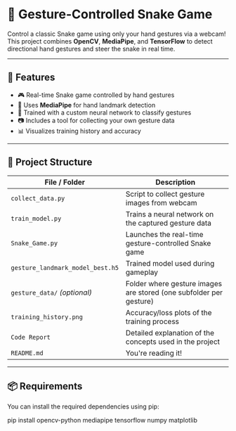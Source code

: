 # 🐍 Gesture-Controlled Snake Game

Control a classic Snake game using only your hand gestures via a webcam!  
This project combines **OpenCV**, **MediaPipe**, and **TensorFlow** to detect directional hand gestures and steer the snake in real time.

---

## 🚀 Features

- 🎮 Real-time Snake game controlled by hand gestures  
- 🤚 Uses **MediaPipe** for hand landmark detection  
- 🧠 Trained with a custom neural network to classify gestures  
- 📷 Includes a tool for collecting your own gesture data  
- 📊 Visualizes training history and accuracy

---

## 📂 Project Structure

| File / Folder                | Description |
|-----------------------------|-------------|
| `collect_data.py`           | Script to collect gesture images from webcam |
| `train_model.py`            | Trains a neural network on the captured gesture data |
| `Snake_Game.py`             | Launches the real-time gesture-controlled Snake game |
| `gesture_landmark_model_best.h5` | Trained model used during gameplay |
| `gesture_data/` *(optional)*| Folder where gesture images are stored (one subfolder per gesture) |
| `training_history.png`      | Accuracy/loss plots of the training process |
| `Code Report`               | Detailed explanation of the concepts used in the project |
| `README.md`                 | You're reading it! |

---

## 📦 Requirements

You can install the required dependencies using pip:

pip install opencv-python mediapipe tensorflow numpy matplotlib
